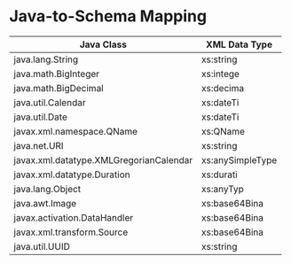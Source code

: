 # __Java-to-Schema Mapping__

| Java Class                              | XML Data Type       |
| --------------------------------------- | ------------------- |
| java.lang.String                        | xs:string           |
| java.math.BigInteger                    | xs:intege           |
| java.math.BigDecimal                    | xs:decima           |
| java.util.Calendar                      | xs:dateTi           |
| java.util.Date                          | xs:dateTi           |
| javax.xml.namespace.QName               | xs:QName            |
| java.net.URI                            | xs:string           |
| javax.xml.datatype.XMLGregorianCalendar | xs:anySimpleType    |
| javax.xml.datatype.Duration             | xs:durati           |
| java.lang.Object                        | xs:anyTyp           |
| java.awt.Image                          | xs:base64Bina       |
| javax.activation.DataHandler            | xs:base64Bina       |
| javax.xml.transform.Source              | xs:base64Bina       |
| java.util.UUID                          | xs:string           |

